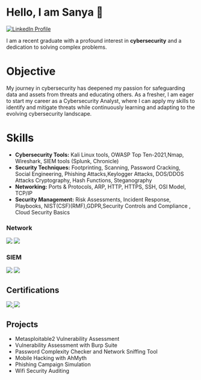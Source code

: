 <h1>Hello, I am Sanya 👋</h1> <a href="https://www.linkedin.com/in/sanya-q-6ba262236" target="_blank">
    <img src="https://img.shields.io/badge/-LinkedIn-0072b1?&style=for-the-badge&logo=linkedin&logoColor=white" alt="LinkedIn Profile"/>
</a>

I am a recent graduate with a profound interest in <b>cybersecurity</b> and a dedication to solving complex problems.

<h1>Objective</h1>

My journey in cybersecurity has deepened my passion for safeguarding data and assets from threats and educating others. As a fresher, I am eager to start my career as a Cybersecurity Analyst, where I can apply my skills to identify and mitigate threats while continuously learning and adapting to the evolving cybersecurity landscape.

# Skills
* **Cybersecurity Tools:** Kali Linux tools, OWASP Top Ten-2021,Nmap, Wireshark, SIEM tools (Splunk, Chronicle)
* **Security Techniques:** Footprinting, Scanning, Password Cracking, Social Engineering, Phishing Attacks,Keylogger Attacks, DOS/DDOS Attacks 
Cryptography, Hash Functions, Steganography
* **Networking:** Ports & Protocols, ARP, HTTP, HTTPS, SSH, OSI Model, TCP/IP
* **Security Management:** Risk Assessments, Incident Response, Playbooks, NIST(CSF)(RMF),GDPR,Security Controls and Compliance , Cloud Security Basics

### Network
<div>
    <img src="https://img.shields.io/badge/-Wireshark-1679A7?&style=for-the-badge&logo=Wireshark&logoColor=white" />
    <img src="https://img.shields.io/badge/-Nmap-00A300?&style=for-the-badge&logo=Nmap&logoColor=white" />
</div>
 
### SIEM
<div>
    <img src="https://img.shields.io/badge/-Splunk-000000?&style=for-the-badge&logo=Splunk&logoColor=white" />
    <img src="https://img.shields.io/badge/-Google_Cloud-4285F4?&style=for-the-badge&logo=Google_Cloud&logoColor=white" />
</div>

## Certifications
<div>
<a href="https://www.mygreatlearning.com/certificate/EDLTKAXM" target="_blank">
        <img src="https://img.shields.io/badge/-MyGreatLearningCertificate-4285F4?&style=for-the-badge&logo=Google_Cloud&logoColor=white" />
<a href="https://www.coursera.org/professional-certificates/google-cybersecurity" target="_blank">
        <img src="https://img.shields.io/badge/-Google_Cybersecurity_Professional_Certificate-4285F4?&style=for-the-badge&logo=Google_Cloud&logoColor=white" />
    </a>
</div>

    
## Projects
- Metasploitable2 Vulnerability Assessment
- Vulnerability Assessment with Burp Suite
- Password Complexity Checker and Network Sniffing Tool
- Mobile Hacking with AhMyth
- Phishing Campaign Simulation
- Wifi Security Auditing

